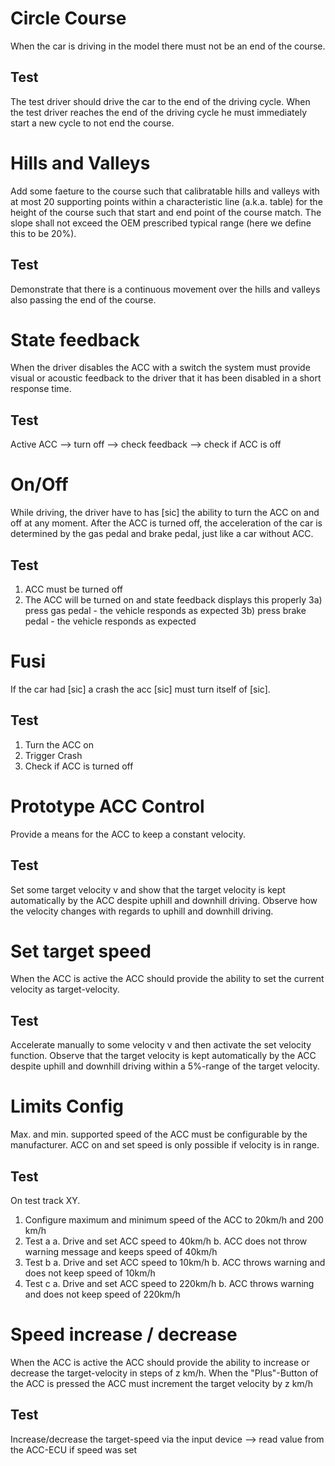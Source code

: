 # Circle Course
When the car is driving in the model there must not be an end of the course.
## Test
The test driver should drive the car to the end of the driving cycle. When the test driver reaches the end of the driving cycle he must immediately start a new cycle to not end the course.

# Hills and Valleys
Add some faeture to the course such that calibratable hills and valleys with at most 20 supporting points within a characteristic line (a.k.a. table) for the height of the course such that start and end point of the course match. The slope shall not exceed the OEM prescribed typical range (here we define this to be 20%).
## Test
Demonstrate that there is a continuous movement over the hills and valleys also passing the end of the course.

# State feedback
When the driver disables the ACC with a switch the system must provide visual or acoustic feedback to the driver that it has been disabled in a short response time.
## Test
Active ACC --> turn off --> check feedback --> check if ACC is off

# On/Off
While driving, the driver have to has [sic] the ability to turn the ACC on and off at any moment. After the ACC is turned off, the acceleration of the car is determined by the gas pedal and brake pedal, just like a car without ACC.
## Test
1) ACC must be turned off
2) The ACC will be turned on and state feedback displays this properly
3a) press gas pedal - the vehicle responds as expected
3b) press brake pedal - the vehicle responds as expected

# Fusi
If the car had [sic] a crash the acc [sic] must turn itself of [sic].
## Test
1. Turn the ACC on
2. Trigger Crash
3. Check if ACC is turned off

# Prototype ACC Control
Provide a means for the ACC to keep a constant velocity.
## Test
Set some target velocity v and show that the target velocity is kept automatically by the ACC despite uphill and downhill driving. Observe how the velocity changes with regards to uphill and downhill driving.

# Set target speed
When the ACC is active the ACC should provide the ability to set the current velocity as target-velocity.
## Test
Accelerate manually to some velocity v and then activate the set velocity function. Observe that the target velocity is kept automatically by the ACC despite uphill and downhill driving within a 5%-range of the target velocity.

# Limits Config
Max. and min. supported speed of the ACC must be configurable by the manufacturer. ACC on and set speed is only possible if velocity is in range.
## Test
On test track XY.
1. Configure maximum and minimum speed of the ACC to 20km/h and 200 km/h
2. Test a
a. Drive and set ACC speed to 40km/h
b. ACC does not throw warning message and keeps speed of 40km/h
3. Test b
a. Drive and set ACC speed to 10km/h
b. ACC throws warning and does not keep speed of 10km/h
4. Test c
a. Drive and set ACC speed to 220km/h
b. ACC throws warning and does not keep speed of 220km/h

# Speed increase / decrease
When the ACC is active the ACC should provide the ability to increase or decrease the target-velocity in steps of z km/h. When the "Plus"-Button of the ACC is pressed the ACC must increment the target velocity by z km/h
## Test
Increase/decrease the target-speed via the input device --> read value from the ACC-ECU if speed was set

